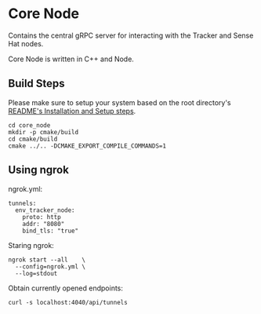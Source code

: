 # Core Node
Contains the central gRPC server for interacting with the Tracker and Sense Hat
nodes.

Core Node is written in C++ and Node.

## Build Steps
Please make sure to setup your system based on the root directory's
[README's Installation and Setup steps](../../README.md#installation-and-setup).

```
cd core_node
mkdir -p cmake/build
cd cmake/build
cmake ../.. -DCMAKE_EXPORT_COMPILE_COMMANDS=1
```

## Using ngrok
ngrok.yml:

```
tunnels:
  env_tracker_node:
    proto: http
    addr: "8080"
    bind_tls: "true"
```

Staring ngrok:

```
ngrok start --all    \
  --config=ngrok.yml \
  --log=stdout
```

Obtain currently opened endpoints:

```
curl -s localhost:4040/api/tunnels
```
